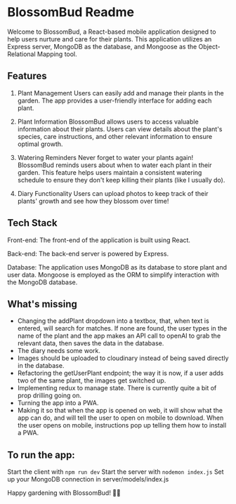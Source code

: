 # BlossomBud Readme

Welcome to BlossomBud, a React-based mobile application designed to help users nurture and care for their plants. This application utilizes an Express server, MongoDB as the database, and Mongoose as the Object-Relational Mapping tool.

## Features
1. Plant Management
Users can easily add and manage their plants in the garden. The app provides a user-friendly interface for adding each plant.

2. Plant Information
BlossomBud allows users to access valuable information about their plants. Users can view details about the plant's species, care instructions, and other relevant information to ensure optimal growth.

3. Watering Reminders
Never forget to water your plants again! BlossomBud reminds users about when to water each plant in their garden. This feature helps users maintain a consistent watering schedule to ensure they don't keep killing their plants (like I usually do).

4. Diary Functionality
Users can upload photos to keep track of their plants' growth and see how they blossom over time!

## Tech Stack
Front-end: The front-end of the application is built using React.

Back-end: The back-end server is powered by Express.

Database: The application uses MongoDB as its database to store plant and user data. Mongoose is employed as the ORM to simplify interaction with the MongoDB database.

## What's missing
- Changing the addPlant dropdown into a textbox, that, when text is entered, will search for matches. If none are found, the user types in the name of the plant and the app makes an API call to openAI to grab the relevant data, then saves the data in the database.
- The diary needs some work.
- Images should be uploaded to cloudinary instead of being saved directly in the database.
- Refactoring the getUserPlant endpoint; the way it is now, if a user adds two of the same plant, the images get switched up.
- Implementing redux to manage state. There is currently quite a bit of prop drilling going on.
- Turning the app into a PWA.
- Making it so that when the app is opened on web, it will show what the app can do, and will tell the user to open on mobile to download. When the user opens on mobile, instructions pop up telling them how to install a PWA.

## To run the app:
Start the client with `npm run dev`
Start the server with `nodemon index.js`
Set up your MongoDB connection in server/models/index.js

Happy gardening with BlossomBud! 🌿🌱
